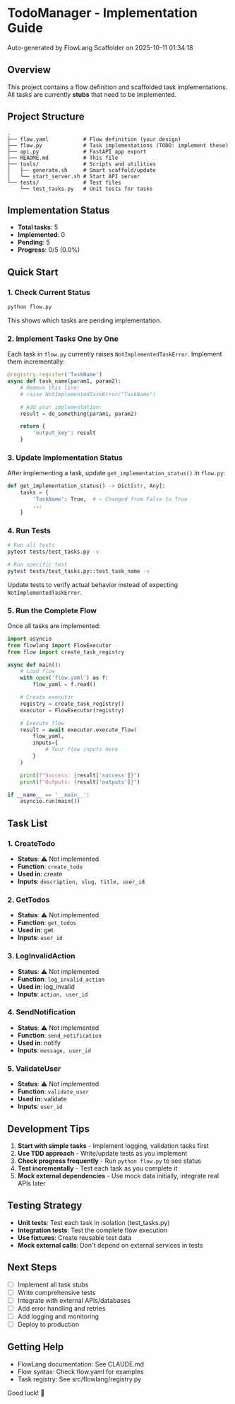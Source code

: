 # TodoManager - Implementation Guide

Auto-generated by FlowLang Scaffolder on 2025-10-11 01:34:18

## Overview

This project contains a flow definition and scaffolded task implementations. All tasks are currently **stubs** that need to be implemented.

## Project Structure

```
.
├── flow.yaml           # Flow definition (your design)
├── flow.py             # Task implementations (TODO: implement these)
├── api.py              # FastAPI app export
├── README.md           # This file
├── tools/              # Scripts and utilities
│   ├── generate.sh     # Smart scaffold/update
│   └── start_server.sh # Start API server
└── tests/              # Test files
    └── test_tasks.py   # Unit tests for tasks
```

## Implementation Status

- **Total tasks**: 5
- **Implemented**: 0
- **Pending**: 5
- **Progress**: 0/5 (0.0%)

## Quick Start

### 1. Check Current Status

```bash
python flow.py
```

This shows which tasks are pending implementation.

### 2. Implement Tasks One by One

Each task in `flow.py` currently raises `NotImplementedTaskError`. Implement them incrementally:

```python
@registry.register('TaskName')
async def task_name(param1, param2):
    # Remove this line:
    # raise NotImplementedTaskError("TaskName")

    # Add your implementation:
    result = do_something(param1, param2)

    return {
        'output_key': result
    }
```

### 3. Update Implementation Status

After implementing a task, update `get_implementation_status()` in `flow.py`:

```python
def get_implementation_status() -> Dict[str, Any]:
    tasks = {
        'TaskName': True,  # ← Changed from False to True
        ...
    }
```

### 4. Run Tests

```bash
# Run all tests
pytest tests/test_tasks.py -v

# Run specific test
pytest tests/test_tasks.py::test_task_name -v
```

Update tests to verify actual behavior instead of expecting `NotImplementedTaskError`.

### 5. Run the Complete Flow

Once all tasks are implemented:

```python
import asyncio
from flowlang import FlowExecutor
from flow import create_task_registry

async def main():
    # Load flow
    with open('flow.yaml') as f:
        flow_yaml = f.read()

    # Create executor
    registry = create_task_registry()
    executor = FlowExecutor(registry)

    # Execute flow
    result = await executor.execute_flow(
        flow_yaml,
        inputs={
            # Your flow inputs here
        }
    )

    print(f"Success: {result['success']}")
    print(f"Outputs: {result['outputs']}")

if __name__ == '__main__':
    asyncio.run(main())
```

## Task List


### 1. CreateTodo

- **Status**: ⚠️ Not implemented
- **Function**: `create_todo`
- **Used in**: create
- **Inputs**: `description, slug, title, user_id`


### 2. GetTodos

- **Status**: ⚠️ Not implemented
- **Function**: `get_todos`
- **Used in**: get
- **Inputs**: `user_id`


### 3. LogInvalidAction

- **Status**: ⚠️ Not implemented
- **Function**: `log_invalid_action`
- **Used in**: log_invalid
- **Inputs**: `action, user_id`


### 4. SendNotification

- **Status**: ⚠️ Not implemented
- **Function**: `send_notification`
- **Used in**: notify
- **Inputs**: `message, user_id`


### 5. ValidateUser

- **Status**: ⚠️ Not implemented
- **Function**: `validate_user`
- **Used in**: validate
- **Inputs**: `user_id`


## Development Tips

1. **Start with simple tasks** - Implement logging, validation tasks first
2. **Use TDD approach** - Write/update tests as you implement
3. **Check progress frequently** - Run `python flow.py` to see status
4. **Test incrementally** - Test each task as you complete it
5. **Mock external dependencies** - Use mock data initially, integrate real APIs later

## Testing Strategy

- **Unit tests**: Test each task in isolation (test_tasks.py)
- **Integration tests**: Test the complete flow execution
- **Use fixtures**: Create reusable test data
- **Mock external calls**: Don't depend on external services in tests

## Next Steps

- [ ] Implement all task stubs
- [ ] Write comprehensive tests
- [ ] Integrate with external APIs/databases
- [ ] Add error handling and retries
- [ ] Add logging and monitoring
- [ ] Deploy to production

## Getting Help

- FlowLang documentation: See CLAUDE.md
- Flow syntax: Check flow.yaml for examples
- Task registry: See src/flowlang/registry.py

Good luck! 🚀
